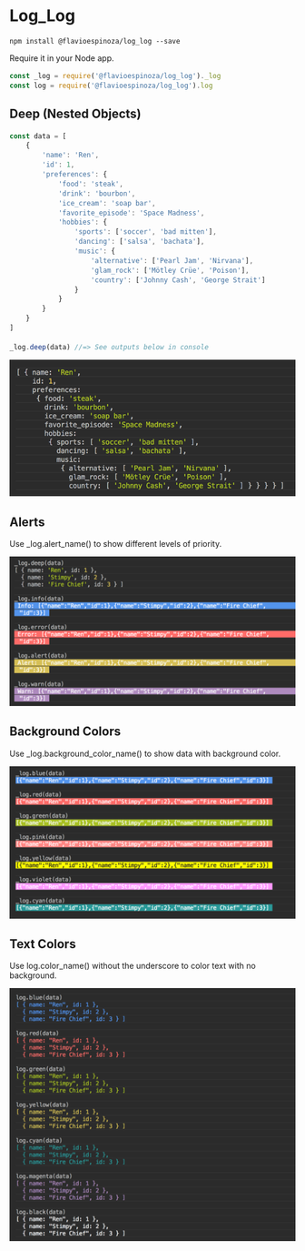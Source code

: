 # Log_Log

```console
npm install @flavioespinoza/log_log --save
```

Require it in your Node app.

```javascript
const _log = require('@flavioespinoza/log_log')._log
const log = require('@flavioespinoza/log_log').log
```

## Deep (Nested Objects)

```javascript
const data = [
	{
		'name': 'Ren',
		'id': 1,
		'preferences': {
			'food': 'steak',
			'drink': 'bourbon',
			'ice_cream': 'soap bar',
			'favorite_episode': 'Space Madness',
			'hobbies': {
				'sports': ['soccer', 'bad mitten'],
				'dancing': ['salsa', 'bachata'],
				'music': {
					'alternative': ['Pearl Jam', 'Nirvana'],
					'glam_rock': ['Mötley Crüe', 'Poison'],
					'country': ['Johnny Cash', 'George Strait']
				}
			}
		}
	}
]

_log.deep(data) //=> See outputs below in console

```
![deep](./img/deep.png)


## Alerts

Use _log.alert_name() to show different levels of priority.

![alerts](./img/alerts.png)


## Background Colors

Use _log.background_color_name() to show data with background color.

![colors](./img/colors.png)


## Text Colors

Use log.color_name() without the underscore to color text with no background.

![text](./img/text.png)

